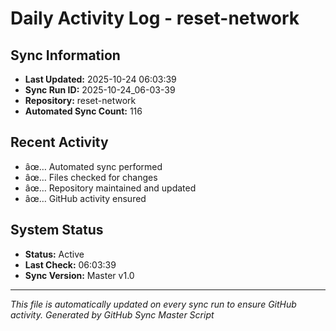 ﻿# Daily Activity Log - reset-network

## Sync Information
- **Last Updated:** 2025-10-24 06:03:39
- **Sync Run ID:** 2025-10-24_06-03-39
- **Repository:** reset-network
- **Automated Sync Count:** 116

## Recent Activity
- âœ… Automated sync performed
- âœ… Files checked for changes
- âœ… Repository maintained and updated
- âœ… GitHub activity ensured

## System Status
- **Status:** Active
- **Last Check:** 06:03:39
- **Sync Version:** Master v1.0

---
*This file is automatically updated on every sync run to ensure GitHub activity.*
*Generated by GitHub Sync Master Script*
